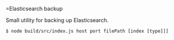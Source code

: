 =Elasticsearch backup

Small utility for backing up Elasticsearch.

```
$ node build/src/index.js host port filePath [index [type]]]
```

